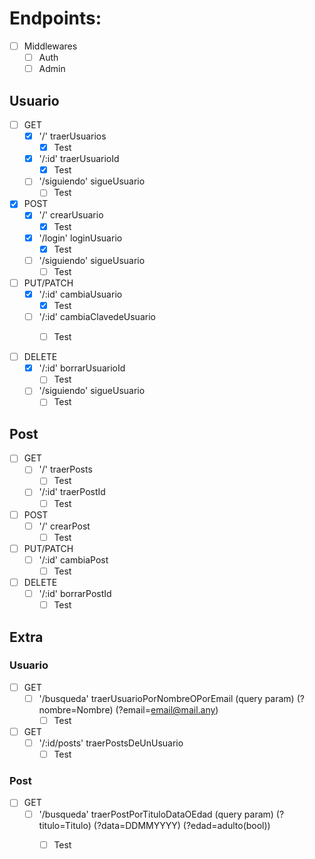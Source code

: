 # Endpoints:


- [ ] Middlewares
  - [ ] Auth
  - [ ] Admin

## Usuario
- [ ] GET
  - [x] '/' traerUsuarios
    - [x] Test

  - [x] '/:id' traerUsuarioId
    - [x] Test

  - [ ] '/siguiendo' sigueUsuario
    - [ ] Test

- [x] POST
  - [x] '/' crearUsuario
    - [x] Test
 
  - [x] '/login' loginUsuario
    - [x] Test

  - [ ] '/siguiendo' sigueUsuario
    - [ ] Test

- [ ] PUT/PATCH
  - [x] '/:id' cambiaUsuario
    - [x] Test
  
  - [ ] '/:id' cambiaClavedeUsuario
    - [ ] Test
  

- [ ] DELETE
  - [x] '/:id' borrarUsuarioId
    - [ ] Test

  - [ ] '/siguiendo' sigueUsuario
    - [ ] Test
  
## Post
- [ ] GET
  - [ ] '/' traerPosts
    - [ ] Test
  
  - [ ] '/:id' traerPostId
    - [ ] Test

- [ ] POST
  - [ ] '/' crearPost
    - [ ] Test

- [ ] PUT/PATCH
  - [ ] '/:id' cambiaPost
    - [ ] Test

- [ ] DELETE
  - [ ] '/:id' borrarPostId
    - [ ] Test

## Extra
### Usuario

- [ ] GET
  - [ ] '/busqueda' traerUsuarioPorNombreOPorEmail (query param) (?nombre=Nombre) (?email=email@mail.any)
    - [ ] Test

- [ ] GET
  - [ ] '/:id/posts' traerPostsDeUnUsuario
    - [ ] Test

### Post

- [ ] GET
  - [ ] '/busqueda' traerPostPorTituloDataOEdad (query param) (?titulo=Titulo) (?data=DDMMYYYY) (?edad=adulto(bool))
    - [ ] Test

